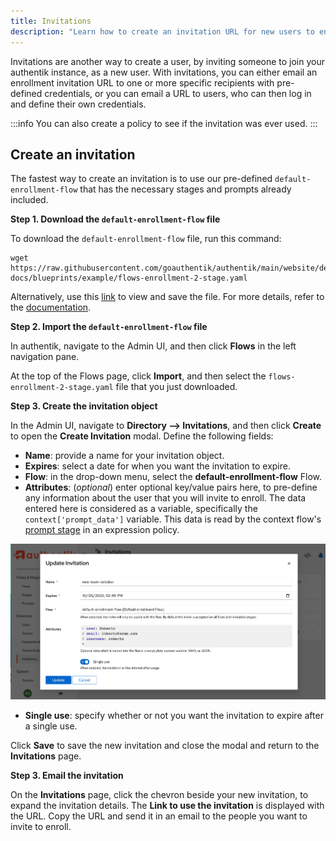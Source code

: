 ```yaml
---
title: Invitations
description: "Learn how to create an invitation URL for new users to enroll."
---
```


Invitations are another way to create a user, by inviting someone to join your authentik instance, as a new user. With invitations, you can either email an enrollment invitation URL to one or more specific recipients with pre-defined credentials, or you can email a URL to users, who can then log in and define their own credentials.

:::info
You can also create a policy to see if the invitation was ever used.
:::

## Create an invitation

The fastest way to create an invitation is to use our pre-defined `default-enrollment-flow` that has the necessary stages and prompts already included.

**Step 1. Download the `default-enrollment-flow` file**

To download the `default-enrollment-flow` file, run this command:

```
wget https://raw.githubusercontent.com/goauthentik/authentik/main/website/developer-docs/blueprints/example/flows-enrollment-2-stage.yaml
```

Alternatively, use this [link](/blueprints/example/flows-enrollment-2-stage.yaml) to view and save the file. For more details, refer to the [documentation](https://goauthentik.io/docs/flow/examples/flows#enrollment-2-stage).

**Step 2. Import the `default-enrollment-flow` file**

In authentik, navigate to the Admin UI, and then click **Flows** in the left navigation pane.

At the top of the Flows page, click **Import**, and then select the `flows-enrollment-2-stage.yaml` file that you just downloaded.

**Step 3. Create the invitation object**

In the Admin UI, navigate to **Directory --> Invitations**, and then click **Create** to open the **Create Invitation** modal. Define the following fields:

-   **Name**: provide a name for your invitation object.
-   **Expires**: select a date for when you want the invitation to expire.
-   **Flow**: in the drop-down menu, select the **default-enrollment-flow** Flow.
-   **Attributes**: (_optional_) enter optional key/value pairs here, to pre-define any information about the user that you will invite to enroll. The data entered here is considered as a variable, specifically the `context['prompt_data']` variable. This data is read by the context flow's [prompt stage](../../flow/stages/prompt/index.md) in an expression policy.

![Create an invitation modal box](./create_invite.png)

-   **Single use**: specify whether or not you want the invitation to expire after a single use.

Click **Save** to save the new invitation and close the modal and return to the **Invitations** page.

**Step 3. Email the invitation**

On the **Invitations** page, click the chevron beside your new invitation, to expand the invitation details. The **Link to use the invitation** is displayed with the URL. Copy the URL and send it in an email to the people you want to invite to enroll.
